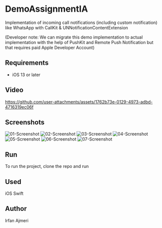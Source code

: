 # DemoAssignmentIA
Implementation of incoming call notifications (including custom notification) like WhatsApp with CallKit & UNNotificationContentExtension

(Developer note: We can migrate this demo implementation to actual implementation with the help of PushKit and Remote Push Notification but that requires paid Apple Developer Account)

## Requirements
- iOS 13 or later

## Video
https://github.com/user-attachments/assets/1762b73e-0129-4973-adbd-4716319ec06f

## Screenshots
![01-Screenshot](https://github.com/user-attachments/assets/703153dd-c743-4bac-9975-994619dcb34c)
![02-Screenshot](https://github.com/user-attachments/assets/6abb133e-07f2-4ee4-914e-ead1bc27efe8)
![03-Screenshot](https://github.com/user-attachments/assets/2a0adfe4-3cdb-489c-a643-93335a5c6cc7)
![04-Screenshot](https://github.com/user-attachments/assets/090d97dc-7489-4123-8ced-3725fd02f8a0)
![05-Screenshot](https://github.com/user-attachments/assets/4a9374af-f0fd-4499-a858-aacb033f251e)
![06-Screenshot](https://github.com/user-attachments/assets/0ed9f4e0-d6da-49b6-ac24-bec5f1d93476)
![07-Screenshot](https://github.com/user-attachments/assets/f9a8df1b-759d-4f7f-8bc9-287b8ab5ce4d)

## Run
To run the project, clone the repo and run

## Used
iOS Swift

## Author
Irfan Ajmeri
